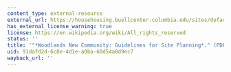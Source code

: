 ```yaml
---
content_type: external-resource
external_url: https://househousing.buellcenter.columbia.edu/sites/default/files/wmrt_woodlandsdesignguidelines_1973.pdf
has_external_license_warning: true
license: https://en.wikipedia.org/wiki/All_rights_reserved
status: ''
title: '"*Woodlands New Community: Guidelines for Site Planning*." (PDF)'
uid: 91dafd2d-6c8e-4d1e-a0ba-60d54a0d9ec7
wayback_url: ''
---
```

